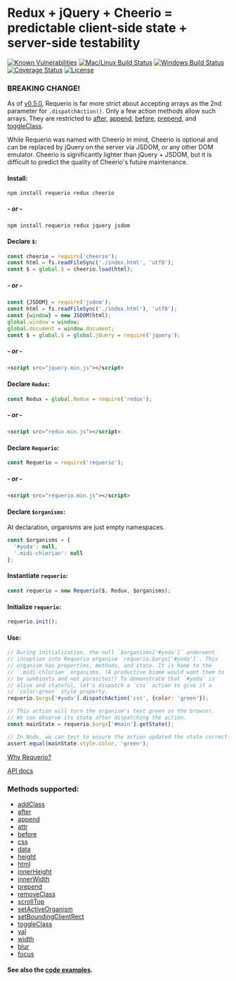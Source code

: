 # Redux + jQuery + Cheerio = predictable client-side state + server-side testability

[![Known Vulnerabilities][snyk-image]][snyk-url]
[![Mac/Linux Build Status][travis-image]][travis-url]
[![Windows Build Status][appveyor-image]][appveyor-url]
[![Coverage Status][coveralls-image]][coveralls-url]
[![License][license-image]][license-url]

### BREAKING CHANGE!

As of [v0.5.0](https://github.com/electric-eloquence/requerio/releases/tag/v0.5.0),
Requerio is far more strict about accepting arrays as the 2nd parameter for 
`.dispatchAction()`. Only a few action methods allow such arrays. They are 
restricted to 
[after](docs/methods.md#aftercontent), 
[append](docs/methods.md#appendcontent), 
[before](docs/methods.md#beforecontent), 
[prepend](docs/methods.md#prependcontent), and 
[toggleClass](docs/methods.md#toggleclassclasses).

While Requerio was named with Cheerio in mind, Cheerio is optional and can be 
replaced by jQuery on the server via JSDOM, or any other DOM emulator. Cheerio 
is significantly lighter than jQuery + JSDOM, but it is difficult to predict the 
quality of Cheerio's future maintenance.

#### Install:

```shell
npm install requerio redux cheerio
```

##### - or -

```shell
npm install requerio redux jquery jsdom
```

#### Declare `$`:

```javascript
const cheerio = require('cheerio');
const html = fs.readFileSync('./index.html', 'utf8');
const $ = global.$ = cheerio.load(html);
```

##### - or -

```javascript
const {JSDOM} = require('jsdom');
const html = fs.readFileSync('./index.html'), 'utf8');
const {window} = new JSDOM(html);
global.window = window;
global.document = window.document;
const $ = global.$ = global.jQuery = require('jquery');
```

##### - or -

```html
<script src="jquery.min.js"></script>
```

#### Declare `Redux`:

```javascript
const Redux = global.Redux = require('redux');
```

##### - or -

```html
<script src="redux.min.js"></script>
```

#### Declare `Requerio`:

```javascript
const Requerio = require('requerio');
```

##### - or -

```html
<script src="requerio.min.js"></script>
```

#### Declare `$organisms`:

At declaration, organisms are just empty namespaces.

```javascript
const $organisms = {
  '#yoda': null,
  '.midi-chlorian': null
};
```

#### Instantiate `requerio`:

```javascript
const requerio = new Requerio($, Redux, $organisms);
```

#### Initialize `requerio`:

```javascript
requerio.init();
```

#### Use:

```javascript
// During initialization, the null `$organisms['#yoda']` underwent
// inception into Requerio organism `requerio.$orgs['#yoda']`. This
// organism has properties, methods, and state. It is home to the
// `.midi-chlorian` organisms. (A productive biome would want them to
// be symbionts and not parasites!) To demonstrate that `#yoda` is
// alive and stateful, let's dispatch a `css` action to give it a
// `color:green` style property.
requerio.$orgs['#yoda'].dispatchAction('css', {color: 'green'});

// This action will turn the organism's text green in the browser.
// We can observe its state after dispatching the action.
const mainState = requerio.$orgs['#main'].getState();

// In Node, we can test to ensure the action updated the state correctly.
assert.equal(mainState.style.color, 'green');
```

[Why Requerio?](docs/why-requerio.md)

[API docs](docs/README.md)

### Methods supported:

* [addClass](docs/methods.md#addclassclasses)
* [after](docs/methods.md#aftercontent)
* [append](docs/methods.md#appendcontent)
* [attr](docs/methods.md#attrattributes)
* [before](docs/methods.md#beforecontent)
* [css](docs/methods.md#cssproperties)
* [data](docs/methods.md#datakeyvalues)
* [height](docs/methods.md#heightvalue)
* [html](docs/methods.md#htmlhtmlstring)
* [innerHeight](docs/methods.md#innerheightvalue)
* [innerWidth](docs/methods.md#innerwidthvalue)
* [prepend](docs/methods.md#prependcontent)
* [removeClass](docs/methods.md#removeclassclasses)
* [scrollTop](docs/methods.md#scrolltopvalue)
* [setActiveOrganism](docs/methods.md#setactiveorganismselector)
* [setBoundingClientRect](docs/methods.md#setboundingclientrectboundingclientrect)
* [toggleClass](docs/methods.md#toggleclassclasses)
* [val](docs/methods.md#valvalue)
* [width](docs/methods.md#widthvalue)
* [blur](docs/methods.md#blur)
* [focus](docs/methods.md#focus)

#### See also the <a href="https://github.com/electric-eloquence/requerio/tree/master/examples" target="_blank">code examples</a>.

[snyk-image]: https://snyk.io/test/github/electric-eloquence/requerio/master/badge.svg
[snyk-url]: https://snyk.io/test/github/electric-eloquence/requerio/master

[travis-image]: https://img.shields.io/travis/electric-eloquence/requerio/master.svg?label=mac%20%26%20linux
[travis-url]: https://travis-ci.org/electric-eloquence/requerio

[appveyor-image]: https://img.shields.io/appveyor/ci/e2tha-e/requerio/master.svg?label=windows
[appveyor-url]: https://ci.appveyor.com/project/e2tha-e/requerio

[coveralls-image]: https://img.shields.io/coveralls/electric-eloquence/requerio/master.svg
[coveralls-url]: https://coveralls.io/r/electric-eloquence/requerio

[license-image]: https://img.shields.io/github/license/electric-eloquence/requerio.svg
[license-url]: https://raw.githubusercontent.com/electric-eloquence/requerio/master/LICENSE
